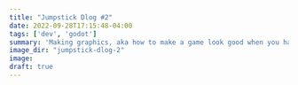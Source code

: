```yaml
---
title: "Jumpstick Dlog #2"
date: 2022-09-28T17:15:48-04:00
tags: ['dev', 'godot']
summary: 'Making graphics, aka how to make a game look good when you have no idea how to draw'
image_dir: "jumpstick-dlog-2"
image: 
draft: true
---
```


